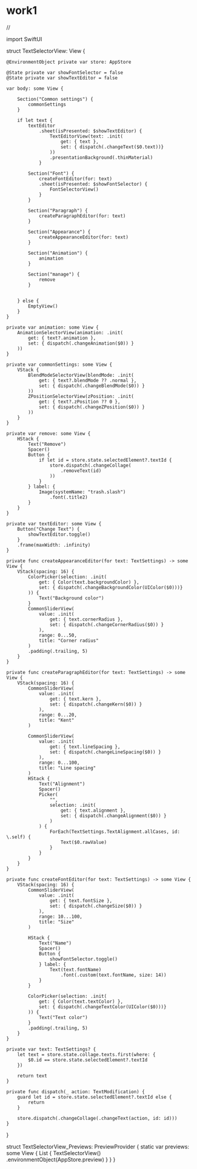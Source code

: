 # work1
//

import SwiftUI

struct TextSelectorView: View {
    
    @EnvironmentObject private var store: AppStore
    
    @State private var showFontSelector = false
    @State private var showTextEditor = false
    
    var body: some View {
        
        Section("Common settings") {
            commonSettings
        }
        
        if let text {
            textEditor
                .sheet(isPresented: $showTextEditor) {
                    TextEditorView(text: .init(
                        get: { text },
                        set: { dispatch(.changeText($0.text))}
                    ))
                    .presentationBackground(.thinMaterial)
                }
            
            Section("Font") {
                createFontEditor(for: text)
                .sheet(isPresented: $showFontSelector) {
                    FontSelectorView()
                }
            }
            
            Section("Paragraph") {
                createParagraphEditor(for: text)
            }
            
            Section("Appearance") {
                createAppearanceEditor(for: text)
            }
            
            Section("Animation") {
                animation
            }
            
            Section("manage") {
                remove
            }
            
            
        } else {
            EmptyView()
        }
    }
    
    private var animation: some View {
        AnimationSelectorView(animation: .init(
            get: { text?.animation },
            set: { dispatch(.changeAnimation($0)) }
        ))
    }
    
    private var commonSettings: some View {
        VStack {
            BlendModeSelectorView(blendMode: .init(
                get: { text?.blendMode ?? .normal },
                set: { dispatch(.changeBlendMode($0)) }
            ))
            ZPositionSelectorView(zPosition: .init(
                get: { text?.zPosition ?? 0 },
                set: { dispatch(.changeZPosition($0)) }
            ))
        }
    }
    
    private var remove: some View {
        HStack {
            Text("Remove")
            Spacer()
            Button {
                if let id = store.state.selectedElement?.textId {
                    store.dispatch(.changeCollage(
                        .removeText(id)
                    ))
                }
            } label: {
                Image(systemName: "trash.slash")
                    .font(.title2)
            }
        }
    }
    
    private var textEditor: some View {
        Button("Change Text") {
            showTextEditor.toggle()
        }
        .frame(maxWidth: .infinity)
    }
    
    private func createAppearanceEditor(for text: TextSettings) -> some View {
        VStack(spacing: 16) {
            ColorPicker(selection: .init(
                get: { Color(text.backgroundColor) },
                set: { dispatch(.changeBackgroundColor(UIColor($0)))}
            )) {
                Text("Background color")
            }
            CommonSliderView(
                value: .init(
                    get: { text.cornerRadius },
                    set: { dispatch(.changeCornerRadius($0)) }
                ),
                range: 0...50,
                title: "Corner radius"
            )
            .padding(.trailing, 5)
        }
    }
    
    private func createParagraphEditor(for text: TextSettings) -> some View {
        VStack(spacing: 16) {
            CommonSliderView(
                value: .init(
                    get: { text.kern },
                    set: { dispatch(.changeKern($0)) }
                ),
                range: 0...20,
                title: "Kent"
            )
            
            CommonSliderView(
                value: .init(
                    get: { text.lineSpacing },
                    set: { dispatch(.changeLineSpacing($0)) }
                ),
                range: 0...100,
                title: "Line spacing"
            )
            HStack {
                Text("Alignment")
                Spacer()
                Picker(
                    "",
                    selection: .init(
                        get: { text.alignment },
                        set: { dispatch(.changeAlignment($0)) }
                    )
                ) {
                    ForEach(TextSettings.TextAlignment.allCases, id: \.self) {
                        Text($0.rawValue)
                    }
                }
            }
        }
    }
    
    private func createFontEditor(for text: TextSettings) -> some View {
        VStack(spacing: 16) {
            CommonSliderView(
                value: .init(
                    get: { text.fontSize },
                    set: { dispatch(.changeSize($0)) }
                ),
                range: 10...100,
                title: "Size"
            )
            
            HStack {
                Text("Name")
                Spacer()
                Button {
                    showFontSelector.toggle()
                } label: {
                    Text(text.fontName)
                        .font(.custom(text.fontName, size: 14))
                }
            }
            
            ColorPicker(selection: .init(
                get: { Color(text.textColor) },
                set: { dispatch(.changeTextColor(UIColor($0)))}
            )) {
                Text("Text color")
            }
            .padding(.trailing, 5)
        }
    }
    
    private var text: TextSettings? {
        let text = store.state.collage.texts.first(where: {
            $0.id == store.state.selectedElement?.textId
        })
        
        return text
    }
    
    private func dispatch(_ action: TextModification) {
        guard let id = store.state.selectedElement?.textId else {
            return
        }
        
        store.dispatch(.changeCollage(.changeText(action, id: id)))
    }
}

struct TextSelectorView_Previews: PreviewProvider {
    static var previews: some View {
        List {
            TextSelectorView()
                .environmentObject(AppStore.preview)
        }
    }
}

